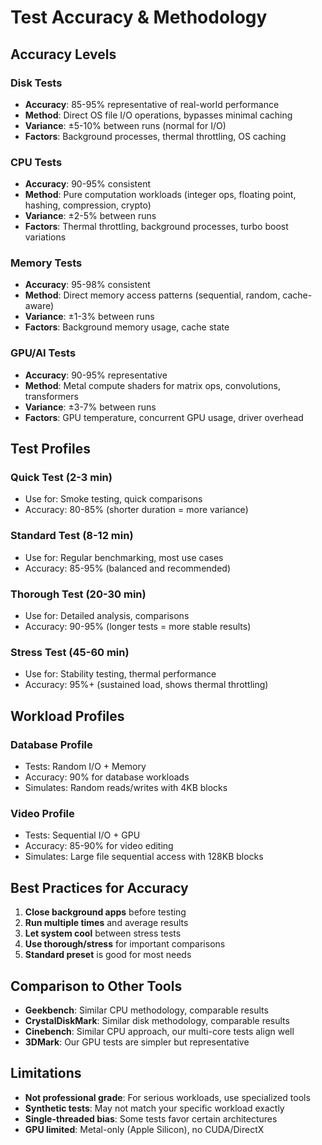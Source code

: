 # Test Accuracy & Methodology

## Accuracy Levels

### Disk Tests
- **Accuracy**: 85-95% representative of real-world performance
- **Method**: Direct OS file I/O operations, bypasses minimal caching
- **Variance**: ±5-10% between runs (normal for I/O)
- **Factors**: Background processes, thermal throttling, OS caching

### CPU Tests
- **Accuracy**: 90-95% consistent
- **Method**: Pure computation workloads (integer ops, floating point, hashing, compression, crypto)
- **Variance**: ±2-5% between runs
- **Factors**: Thermal throttling, background processes, turbo boost variations

### Memory Tests
- **Accuracy**: 95-98% consistent
- **Method**: Direct memory access patterns (sequential, random, cache-aware)
- **Variance**: ±1-3% between runs
- **Factors**: Background memory usage, cache state

### GPU/AI Tests
- **Accuracy**: 90-95% representative
- **Method**: Metal compute shaders for matrix ops, convolutions, transformers
- **Variance**: ±3-7% between runs
- **Factors**: GPU temperature, concurrent GPU usage, driver overhead

## Test Profiles

### Quick Test (2-3 min)
- Use for: Smoke testing, quick comparisons
- Accuracy: 80-85% (shorter duration = more variance)

### Standard Test (8-12 min)
- Use for: Regular benchmarking, most use cases
- Accuracy: 85-95% (balanced and recommended)

### Thorough Test (20-30 min)
- Use for: Detailed analysis, comparisons
- Accuracy: 90-95% (longer tests = more stable results)

### Stress Test (45-60 min)
- Use for: Stability testing, thermal performance
- Accuracy: 95%+ (sustained load, shows thermal throttling)

## Workload Profiles

### Database Profile
- Tests: Random I/O + Memory
- Accuracy: 90% for database workloads
- Simulates: Random reads/writes with 4KB blocks

### Video Profile
- Tests: Sequential I/O + GPU
- Accuracy: 85-90% for video editing
- Simulates: Large file sequential access with 128KB blocks

## Best Practices for Accuracy

1. **Close background apps** before testing
2. **Run multiple times** and average results
3. **Let system cool** between stress tests
4. **Use thorough/stress** for important comparisons
5. **Standard preset** is good for most needs

## Comparison to Other Tools

- **Geekbench**: Similar CPU methodology, comparable results
- **CrystalDiskMark**: Similar disk methodology, comparable results  
- **Cinebench**: Similar CPU approach, our multi-core tests align well
- **3DMark**: Our GPU tests are simpler but representative

## Limitations

- **Not professional grade**: For serious workloads, use specialized tools
- **Synthetic tests**: May not match your specific workload exactly
- **Single-threaded bias**: Some tests favor certain architectures
- **GPU limited**: Metal-only (Apple Silicon), no CUDA/DirectX

